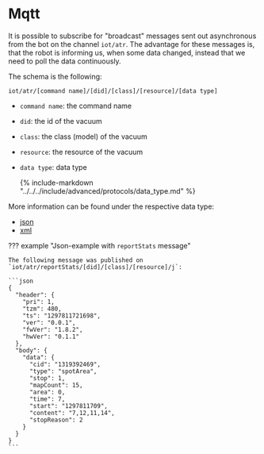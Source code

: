 # Mqtt

It is possible to subscribe for "broadcast" messages sent out asynchronous from the bot
on the channel `iot/atr`.
The advantage for these messages is, that the robot is informing us, when some data
changed, instead that we need to poll the data continuously.

The schema is the following:

`iot/atr/[command name]/[did]/[class]/[resource]/[data type]`

- `command name`: the command name
- `did`: the id of the vacuum
- `class`: the class (model) of the vacuum
- `resource`: the resource of the vacuum
- `data type`: data type

  {% include-markdown "../../../include/advanced/protocols/data_type.md" %}

More information can be found under the respective data type:

- [json](../data_types/json/messages/index.md)
- [xml](../data_types/xml)

??? example "Json-example with `reportStats` message"

    The following message was published on `iot/atr/reportStats/[did]/[class]/[resource]/j`:

    ```json
    {
      "header": {
        "pri": 1,
        "tzm": 480,
        "ts": "1297811721698",
        "ver": "0.0.1",
        "fwVer": "1.8.2",
        "hwVer": "0.1.1"
      },
      "body": {
        "data": {
          "cid": "1319392469",
          "type": "spotArea",
          "stop": 1,
          "mapCount": 15,
          "area": 0,
          "time": 7,
          "start": "1297811709",
          "content": "7,12,11,14",
          "stopReason": 2
        }
      }
    }
    ```

